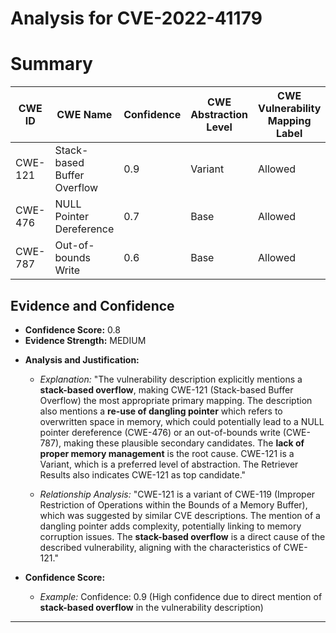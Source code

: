 # Analysis for CVE-2022-41179

# Summary
| CWE ID    | CWE Name                         | Confidence | CWE Abstraction Level | CWE Vulnerability Mapping Label | CWE-Vulnerability Mapping Notes |
| --------- | -------------------------------- | ---------- | --------------------- | ------------------------------- | ----------------------------- |
| CWE-121   | Stack-based Buffer Overflow      | 0.9        | Variant               | Allowed                         | Primary CWE                   |
| CWE-476   | NULL Pointer Dereference         | 0.7        | Base                  | Allowed                         | Secondary Candidate           |
| CWE-787   | Out-of-bounds Write              | 0.6        | Base                  | Allowed                         | Secondary Candidate           |

## Evidence and Confidence

*   **Confidence Score:** 0.8
*   **Evidence Strength:** MEDIUM

- **Analysis and Justification:**
  - *Explanation:* "The vulnerability description explicitly mentions a **stack-based overflow**, making CWE-121 (Stack-based Buffer Overflow) the most appropriate primary mapping. The description also mentions a **re-use of dangling pointer** which refers to overwritten space in memory, which could potentially lead to a NULL pointer dereference (CWE-476) or an out-of-bounds write (CWE-787), making these plausible secondary candidates. The **lack of proper memory management** is the root cause. CWE-121 is a Variant, which is a preferred level of abstraction. The Retriever Results also indicates CWE-121 as top candidate."

  - *Relationship Analysis:* "CWE-121 is a variant of CWE-119 (Improper Restriction of Operations within the Bounds of a Memory Buffer), which was suggested by similar CVE descriptions. The mention of a dangling pointer adds complexity, potentially linking to memory corruption issues. The **stack-based overflow** is a direct cause of the described vulnerability, aligning with the characteristics of CWE-121."

- **Confidence Score:**
  - *Example:* Confidence: 0.9 (High confidence due to direct mention of **stack-based overflow** in the vulnerability description)
---